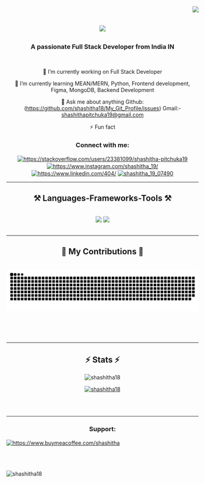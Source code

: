 <img align="right" src="https://visitor-badge.laobi.icu/badge?page_id=shashitha18/My_Git_Profile" />

<h1 align="center">
    <img src="https://readme-typing-svg.herokuapp.com/?font=Righteous&size=35&center=true&vCenter=true&width=500&height=70&duration=4000&lines=Hi+There!+👋;+I'm+Shashitha+Pitchuka!;" />
</h1>

<h3 align="center">A passionate Full Stack Developer from India IN</h3>

<br/>

<div align="center">
 
 🔭 I’m currently working on Full Stack Developer
 
 🌱 I’m currently learning MEAN/MERN, Python, Frontend development, Figma, MongoDB, Backend Development

💬 Ask me about anything Github:(https://github.com/shashitha18/My_Git_Profile/issues)
Gmail:- shashithapitchuka19@gmail.com

⚡ Fun fact 

 </div>
<h3 align="center">Connect with me:</h3>
<div align="center"> 
<!--   <a href="mailto:shashitha95@gmail.com">
    <img src="https://img.shields.io/badge/Gmail-333333?style=for-the-badge&logo=gmail&logoColor=red" /> -->
<a href="https://stackoverflow.com/users/https://stackoverflow.com/users/23381099/shashitha-pitchuka19" target="blank"><img align="center" src="https://raw.githubusercontent.com/rahuldkjain/github-profile-readme-generator/master/src/images/icons/Social/stack-overflow.svg" alt="https://stackoverflow.com/users/23381099/shashitha-pitchuka19" height="30" width="40" /></a>
  </a>
<a href="https://instagram.com/https://www.instagram.com/shashitha_19/" target="blank"><img align="center" src="https://raw.githubusercontent.com/rahuldkjain/github-profile-readme-generator/master/src/images/icons/Social/instagram.svg" alt="https://www.instagram.com/shashitha_19/" height="30" width="40" /></a>
  <a href="https://linkedin.com/in/https://www.linkedin.com/404/" target="blank"><img align="center" src="https://raw.githubusercontent.com/rahuldkjain/github-profile-readme-generator/master/src/images/icons/Social/linked-in-alt.svg" alt="https://www.linkedin.com/404/" height="30" width="40" /></a>
<a href="https://discord.gg/shashitha_19_07490" target="blank"><img align="center" src="https://raw.githubusercontent.com/rahuldkjain/github-profile-readme-generator/master/src/images/icons/Social/discord.svg" alt="shashitha_19_07490" height="30" width="40" /></a>
</p>
  
</div>

 <hr/>
 
<h2 align="center">⚒️ Languages-Frameworks-Tools ⚒️</h2>
<br/>
<div align="center">
    <img src="https://skillicons.dev/icons?i=react,html,css,vscode,github,figma" />
    <img src="https://skillicons.dev/icons?i=python,javascript,express,mongodb,c,java" /><br>
</div>

<br/>
<hr/>

<div align="center">
  <h2>🐍 My Contributions 🐍</h2>
  <br>
  <img alt="snake eating my contributions" src="https://raw.githubusercontent.com/salesp07/salesp07/output/github-contribution-grid-snake.svg" />
  
  <br/><br/><br/>
</div>

<hr/>

<h2 align="center">⚡ Stats ⚡</h2>
<!-- <div align=center>
  <img width=325 align="center" src="https://github-readme-stats-salesp07.vercel.app/api/top-langs/?username=salesp07&hide=HTML&langs_count=8&layout=compact&theme=react&border_radius=10&size_weight=0.5&count_weight=0.5&exclude_repo=github-readme-stats" alt="top langs"/>
</div> -->
<p align="center"> <img src="https://komarev.com/ghpvc/?username=shashitha18&label=Profile%20views&color=0e75b6&style=flat" alt="shashitha18" /> </p>

<p align="center"> <a href="https://github.com/ryo-ma/github-profile-trophy"><img src="https://github-profile-trophy.vercel.app/?username=shashitha18" alt="shashitha18" /></a> </p>
<br/><br/>

<hr/>
<h3 align="center">Support:</h3>
<p>
  <a href="https://www.buymeacoffee.com/https://www.buymeacoffee.com/shashitha"> <img align="center" src="https://cdn.buymeacoffee.com/buttons/v2/default-yellow.png" height="50" width="210" alt="https://www.buymeacoffee.com/shashitha" /></a></p><br><br>
<p><img align="center" src="https://github-readme-streak-stats.herokuapp.com/?user=shashitha18&" alt="shashitha18" /></p>
